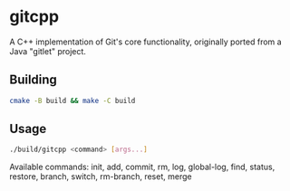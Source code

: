# gitcpp

A C++ implementation of Git's core functionality, originally ported from a Java "gitlet" project.

## Building

```bash
cmake -B build && make -C build
```

## Usage

```bash
./build/gitcpp <command> [args...]
```

Available commands: init, add, commit, rm, log, global-log, find, status, restore, branch, switch, rm-branch, reset, merge

